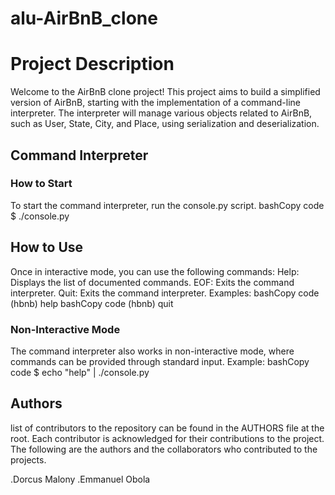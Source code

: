 # alu-AirBnB_clone



# Project Description
Welcome to the AirBnB clone project! This project aims to build a simplified version of AirBnB, starting with the implementation of a command-line interpreter. The interpreter will manage various objects related to AirBnB, such as User, State, City, and Place, using serialization and deserialization.
## Command Interpreter

### How to Start
To start the command interpreter, run the console.py script.
bashCopy code
$ ./console.py
 
## How to Use
Once in interactive mode, you can use the following commands:
Help: Displays the list of documented commands.
EOF: Exits the command interpreter.
Quit: Exits the command interpreter.
Examples:
bashCopy code
(hbnb) help 
bashCopy code
(hbnb) quit 

### Non-Interactive Mode

The command interpreter also works in non-interactive mode, where commands can be provided through standard input.
Example:
bashCopy code
$ echo "help" | ./console.py 
## Authors

 list of contributors to the repository can be found in the AUTHORS file at the root. Each contributor is acknowledged for their contributions to the project. The following are the authors and the collaborators who contributed to the projects.

.Dorcus Malony
.Emmanuel Obola
